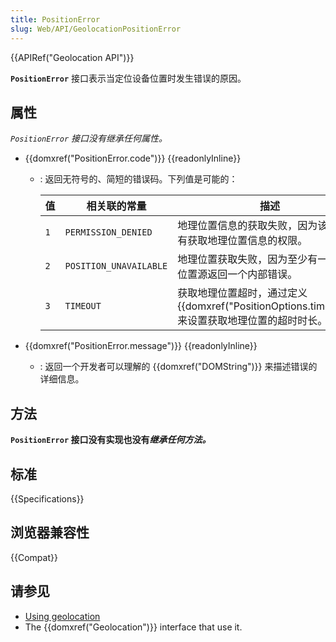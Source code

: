 ```yaml
---
title: PositionError
slug: Web/API/GeolocationPositionError
---
```


{{APIRef("Geolocation API")}}

**`PositionError`** 接口表示当定位设备位置时发生错误的原因。

## 属性

_`PositionError` 接口没有继承任何属性。_

- {{domxref("PositionError.code")}} {{readonlyInline}}

  - : 返回无符号的、简短的错误码。下列值是可能的：

    | 值  | 相关联的常量           | 描述                                                                                                          |
    | --- | ---------------------- | ------------------------------------------------------------------------------------------------------------- |
    | `1` | `PERMISSION_DENIED`    | 地理位置信息的获取失败，因为该页面没有获取地理位置信息的权限。                                                |
    | `2` | `POSITION_UNAVAILABLE` | 地理位置获取失败，因为至少有一个内部位置源返回一个内部错误。                                                  |
    | `3` | `TIMEOUT`              | 获取地理位置超时，通过定义{{domxref("PositionOptions.timeout")}} 来设置获取地理位置的超时时长。 |

- {{domxref("PositionError.message")}} {{readonlyInline}}
  - : 返回一个开发者可以理解的 {{domxref("DOMString")}} 来描述错误的详细信息。

## 方法

**`PositionError` 接口没有实现也没有*继承任何方法。***

## 标准

{{Specifications}}

## 浏览器兼容性

{{Compat}}

## 请参见

- [Using geolocation](/zh-CN/docs/WebAPI/Using_geolocation)
- The {{domxref("Geolocation")}} interface that use it.
